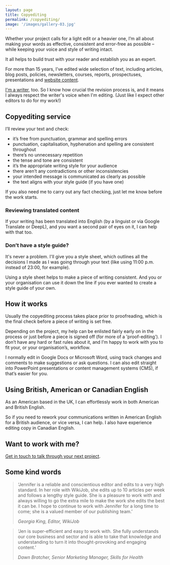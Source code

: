 ```yaml
---
layout: page
title: Copyediting
permalink: /copyediting/
image: '/images/gallery-03.jpg'
---
```

Whether your project calls for a light edit or a heavier one, I’m all about making your words as effective, consistent and error-free as possible – while keeping your voice and style of writing intact.

It all helps to build trust with your reader and establish you as an expert.

For more than 15 years, I’ve edited wide selection of text, including articles, blog posts, policies, newsletters, courses, reports, prospectuses, presentations and [website content](/website-editing-and-proofreading).

[I'm a writer](/writing), too. So I know how crucial the revision process is, and it means I always respect the writer's voice when I'm editing. (Just like I expect other editors to do for my work!)

## Copyediting service
I’ll review your text and check:

- it’s free from punctuation, grammar and spelling errors
- punctuation, capitalisation, hyphenation and spelling are consistent throughout
- there’s no unnecessary repetition
- the tense and tone are consistent
- it’s the appropriate writing style for your audience
- there aren’t any contradictions or other inconsistencies
- your intended message is communicated as clearly as possible
- the text aligns with your style guide (if you have one)  

If you also need me to carry out any fact checking, just let me know before the work starts.

### Reviewing translated content
If your writing has been translated into English (by a linguist or via Google Translate or DeepL), and you want a second pair of eyes on it, I can help with that too.

### Don’t have a style guide?
It's never a problem. I'll give you a style sheet, which outlines all the decisions I made as I was going through your text (like using 11:00 p.m. instead of 23:00, for example).

Using a style sheet helps to make a piece of writing consistent. And you or your organisation can use it down the line if you ever wanted to create a style guide of your own.

## How it works
Usually the copyediting process takes place prior to proofreading, which is the final check before a piece of writing is set free.

Depending on the project, my help can be enlisted fairly early on in the process or just before a piece is signed off (for more of a 'proof-editing'). I don’t have any hard or fast rules about it, and I’m happy to work with you to fit your, or your organisation’s, workflow.

I normally edit in Google Docs or Microsoft Word, using track changes and comments to make suggestions or ask questions. I can also edit straight into PowerPoint presentations or content management systems (CMS), if that’s easier for you.

## Using British, American or Canadian English
As an American based in the UK, I can effortlessly work in both American and British English.

So if you need to rework your communications written in American English for a British audience, or vice versa, I can help. I also have experience editing copy in Canadian English.

## Want to work with me?
[Get in touch to talk through your next project](/contact).

## Some kind words

> ‘Jennifer is a reliable and conscientious editor and edits to a very high standard. In her role with WikiJob, she edits up to 10 articles per week and follows a lengthy style guide. She is a pleasure to work with and always willing to go the extra mile to make the work she edits the best it can be. I hope to continue to work with Jennifer for a long time to come; she is a valued member of our publishing team.’
>
> <cite>Georgia King, Editor, WikiJob</cite>

>‘Jen is super-efficient and easy to work with. She fully understands our core business and sector and is able to take that knowledge and understanding to turn it into thought-provoking and engaging content.’
>
> <cite>Dawn Bratcher, Senior Marketing Manager, Skills for Health</cite>
